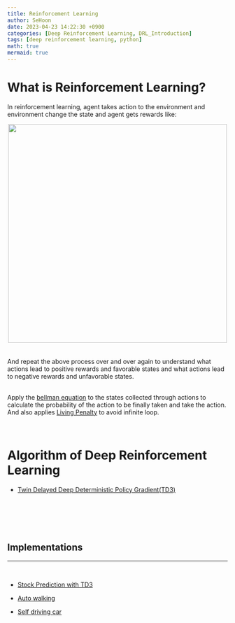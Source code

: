 ```yaml
---
title: Reinforcement Learning
author: SeHoon
date: 2023-04-23 14:22:30 +0900
categories: [Deep Reinforcement Learning, DRL_Introduction]
tags: [deep reinforcement learning, python]
math: true
mermaid: true
---
```


# What is Reinforcement Learning?

In reinforcement learning, agent takes action to the environment and environment change the state and agent gets rewards like:
<center>
<img src="https://user-images.githubusercontent.com/28240052/233826821-39ff2306-4a63-4a72-aba5-f109ea0d0203.png" width=500>
</center>
<br><br>
And repeat the above process over and over again to understand what actions lead to positive rewards and favorable states and what actions lead to negative rewards and unfavorable states.<br><br>

Apply the [bellman equation](https://csh970605.github.io/posts/Bellman_Equation/) to the states collected through actions to calculate the probability of the action to be finally taken and take the action.
And also applies [Living Penalty](https://csh970605.github.io/posts/Living_Penalty/) to avoid infinite loop.
<br><br><br>

# Algorithm of Deep Reinforcement Learning

+ [Twin Delayed Deep Deterministic Policy Gradient(TD3)](https://csh970605.github.io/posts/TD3/)

<br><br><br><br>

## Implementations
---
<br>

+ [Stock Prediction with TD3](https://github.com/csh970605/Complete-Guide-on-TensorFlow-2.0/tree/main/Section%208)

+ [Auto walking](https://github.com/csh970605/Deep-Reinforcement-Learning-2.0)

+ [Self driving car](https://github.com/csh970605/Self_Driving_Car)